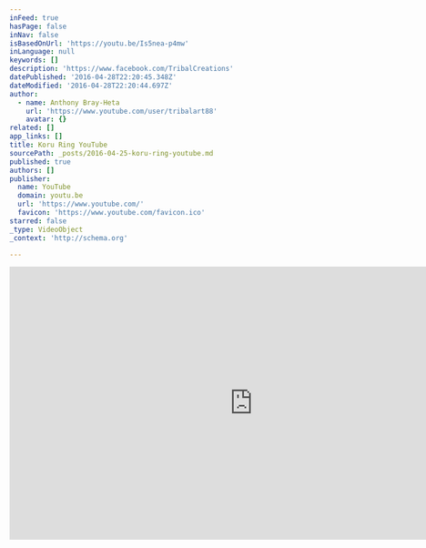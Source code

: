 ```yaml
---
inFeed: true
hasPage: false
inNav: false
isBasedOnUrl: 'https://youtu.be/Is5nea-p4mw'
inLanguage: null
keywords: []
description: 'https://www.facebook.com/TribalCreations'
datePublished: '2016-04-28T22:20:45.348Z'
dateModified: '2016-04-28T22:20:44.697Z'
author:
  - name: Anthony Bray-Heta
    url: 'https://www.youtube.com/user/tribalart88'
    avatar: {}
related: []
app_links: []
title: Koru Ring YouTube
sourcePath: _posts/2016-04-25-koru-ring-youtube.md
published: true
authors: []
publisher:
  name: YouTube
  domain: youtu.be
  url: 'https://www.youtube.com/'
  favicon: 'https://www.youtube.com/favicon.ico'
starred: false
_type: VideoObject
_context: 'http://schema.org'

---
```

<iframe src="https://cdn.embedly.com/widgets/media.html?src=https%3A%2F%2Fwww.youtube.com%2Fembed%2FIs5nea-p4mw%3Ffeature%3Doembed&amp;url=https%3A%2F%2Fwww.youtube.com%2Fwatch%3Fv%3DIs5nea-p4mw%26feature%3Dyoutu.be&amp;image=https%3A%2F%2Fi.ytimg.com%2Fvi%2FIs5nea-p4mw%2Fhqdefault.jpg&amp;key=b7d04c9b404c499eba89ee7072e1c4f7&amp;type=text%2Fhtml&amp;schema=youtube" width="854" height="480" scrolling="no" frameborder="0" allowfullscreen="" style=""></iframe>